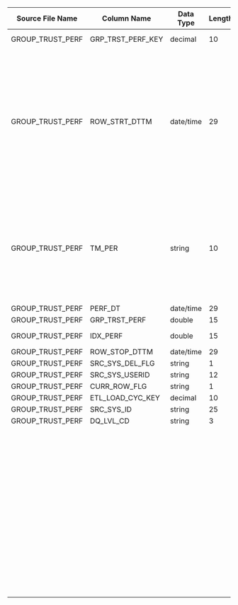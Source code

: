 |	Source File Name	|	Column Name	|	Data Type	|	Length	|	Precision	|	Nullable	|	PK	|	BK	|		|		|		|		|	Target Table Name	|	Column Name	|	Data Type	|	Length	|	Nullable	|	PK	|
|	---	|	---	|	---	|	---	|	---	|	---	|	---	|	---	|	---	|	---	|	---	|	---	|	---	|	---	|	---	|	---	|	---	|	---	|
|	GROUP_TRUST_PERF	|	GRP_TRST_PERF_KEY	|	decimal	|	10	|		|		|		|	Seq Number	|		|		|	Insert Only	|		|	SMIP_GROUP_TRUST_PERF	|	GRP_TRST_PERF_KEY	|	"number(p,s)"	|	10	|		|		|
|	GROUP_TRUST_PERF	|	ROW_STRT_DTTM	|	date/time	|	29	|		|		|		|		|		|	":LKP.LKP_SMIP_METRICS(TM_PER)<br><br>Override Query: SELECT SMIP_METRICS.SMIP_MTRIC_KEY as SMIP_MTRIC_KEY, SMIP_METRICS.PER_NM as PER_NM FROM HDM.SMIP_METRICS SMIP_METRICS<br>WHERE <br>SMIP_METRICS.MTRIC_CD = 'GRT' AND SMIP_METRICS.CURR_ROW_FLG = 'Y'<br>Condition: PER_NM = PER_NM_IN<br>Output Column: SMIP_MTRIC_KEY"	|		|		|	SMIP_GROUP_TRUST_PERF	|	SMIP_MTRIC_KEY	|	"number(p,s)"	|	10	|		|		|
|	GROUP_TRUST_PERF	|	TM_PER	|	string	|	10	|		|		|		|		|		|	":LKP.LKP_DAY_KEY(PERF_DT)<br><br>Overrirde Query: SELECT CALENDAR.DAY_KEY as DAY_KEY, CALENDAR.CAL_DAY as CAL_DAY FROM HDM.CALENDAR CALENDAR<br>WHERE <br>CALENDAR.CURR_ROW_FLG = 'Y' AND CALENDAR.BUS_DAY_FLG = 'Y'<br>Condition: CAL_DAY = CAL_DAY_IN<br>Output Column: Day_Key"	|		|		|	SMIP_GROUP_TRUST_PERF	|	DAY_KEY	|	"number(p,s)"	|	10	|		|		|
|	GROUP_TRUST_PERF	|	PERF_DT	|	date/time	|	29	|		|		|		|	GRP_TRST_PERF	|		|		|		|		|	SMIP_GROUP_TRUST_PERF	|	GRP_TRST_PERF	|	number	|	15	|		|		|
|	GROUP_TRUST_PERF	|	GRP_TRST_PERF	|	double	|	15	|		|		|		|	IDX_PERF	|		|		|		|		|	SMIP_GROUP_TRUST_PERF	|	BMK_PERF	|	number	|	15	|		|		|
|	GROUP_TRUST_PERF	|	IDX_PERF	|	double	|	15	|		|		|		|		|	(GRP_TRST_PERF - IDX_PERF)	|		|		|		|	SMIP_GROUP_TRUST_PERF	|	PERF_DIFF	|	number	|	15	|		|		|
|	GROUP_TRUST_PERF	|	ROW_STOP_DTTM	|	date/time	|	29	|		|		|		|		|	Y'	|		|		|		|	SMIP_GROUP_TRUST_PERF	|	CURR_ROW_FLG	|	varchar2	|	1	|		|		|
|	GROUP_TRUST_PERF	|	SRC_SYS_DEL_FLG	|	string	|	1	|		|		|		|		|	SYSDATE	|		|		|		|	SMIP_GROUP_TRUST_PERF	|	ROW_STRT_DTTM	|	date	|	19	|		|		|
|	GROUP_TRUST_PERF	|	SRC_SYS_USERID	|	string	|	12	|		|		|		|		|		|		|		|		|	SMIP_GROUP_TRUST_PERF	|	ROW_STOP_DTTM	|	date	|	19	|		|		|
|	GROUP_TRUST_PERF	|	CURR_ROW_FLG	|	string	|	1	|		|		|		|		|		|		|		|		|	SMIP_GROUP_TRUST_PERF	|	ETL_LOAD_CYC_KEY	|	"number(p,s)"	|	10	|		|		|
|	GROUP_TRUST_PERF	|	ETL_LOAD_CYC_KEY	|	decimal	|	10	|		|		|		|		|	ADW'	|		|		|		|	SMIP_GROUP_TRUST_PERF	|	SRC_SYS_ID	|	number	|	15	|		|		|
|	GROUP_TRUST_PERF	|	SRC_SYS_ID	|	string	|	25	|		|		|		|		|		|		|		|		|		|		|		|		|		|		|
|	GROUP_TRUST_PERF	|	DQ_LVL_CD	|	string	|	3	|		|		|		|		|		|		|		|		|		|		|		|		|		|		|
|		|		|		|		|		|		|		|		|		|		|		|		|		|		|		|		|		|		|
|		|		|		|		|		|		|		|		|		|		|		|		|		|		|		|		|		|		|
|		|		|		|		|		|		|		|		|		|		|		|		|		|		|		|		|		|		|
|		|		|		|		|		|		|		|		|		|		|		|		|		|		|		|		|		|		|
|		|		|		|		|		|		|		|		|		|		|		|		|		|		|		|		|		|		|
|		|		|		|		|		|		|		|		|		|		|		|		|		|		|		|		|		|		|
|		|		|		|		|		|		|		|		|		|		|		|		|		|		|		|		|		|		|
|		|		|		|		|		|		|		|		|		|		|		|		|		|		|		|		|		|		|
|		|		|		|		|		|		|		|		|		|		|		|		|		|		|		|		|		|		|
|		|		|		|		|		|		|		|		|		|		|		|		|		|		|		|		|		|		|
|		|		|		|		|		|		|		|		|		|		|		|		|		|		|		|		|		|		|
|		|		|		|		|		|		|		|		|		|		|		|		|		|		|		|		|		|		|
|		|		|		|		|		|		|		|		|		|		|		|		|		|		|		|		|		|		|
|		|		|		|		|		|		|		|		|		|		|		|		|		|		|		|		|		|		|
|		|		|		|		|		|		|		|		|		|		|		|		|		|		|		|		|		|		|
|		|		|		|		|		|		|		|		|		|		|		|		|		|		|		|		|		|		|
|		|		|		|		|		|		|		|		|		|		|		|		|		|		|		|		|		|		|
|		|		|		|		|		|		|		|		|		|		|		|		|		|		|		|		|		|		|
|		|		|		|		|		|		|		|		|		|		|		|		|		|		|		|		|		|		|
|		|		|		|		|		|		|		|		|		|		|		|		|		|		|		|		|		|		|
|		|		|		|		|		|		|		|		|		|		|		|		|		|		|		|		|		|		|
|		|		|		|		|		|		|		|		|		|		|		|		|		|		|		|		|		|		|
|		|		|		|		|		|		|		|		|		|		|		|		|		|		|		|		|		|		|
|		|		|		|		|		|		|		|		|		|		|		|		|		|		|		|		|		|		|
|		|		|		|		|		|		|		|		|		|		|		|		|		|		|		|		|		|		|
|		|		|		|		|		|		|		|		|		|		|		|		|		|		|		|		|		|		|
|		|		|		|		|		|		|		|		|		|		|		|		|		|		|		|		|		|		|
|		|		|		|		|		|		|		|		|		|		|		|		|		|		|		|		|		|		|
|		|		|		|		|		|		|		|		|		|		|		|		|		|		|		|		|		|		|
|		|		|		|		|		|		|		|		|		|		|		|		|		|		|		|		|		|		|
|		|		|		|		|		|		|		|		|		|		|		|		|		|		|		|		|		|		|
|		|		|		|		|		|		|		|		|		|		|		|		|		|		|		|		|		|		|
|		|		|		|		|		|		|		|		|		|		|		|		|		|		|		|		|		|		|
|		|		|		|		|		|		|		|		|		|		|		|		|		|		|		|		|		|		|
|		|		|		|		|		|		|		|		|		|		|		|		|		|		|		|		|		|		|
|		|		|		|		|		|		|		|		|		|		|		|		|		|		|		|		|		|		|
|		|		|		|		|		|		|		|		|		|		|		|		|		|		|		|		|		|		|
|		|		|		|		|		|		|		|		|		|		|		|		|		|		|		|		|		|		|
|		|		|		|		|		|		|		|		|		|		|		|		|		|		|		|		|		|		|
|		|		|		|		|		|		|		|		|		|		|		|		|		|		|		|		|		|		|
|		|		|		|		|		|		|		|		|		|		|		|		|		|		|		|		|		|		|
|		|		|		|		|		|		|		|		|		|		|		|		|		|		|		|		|		|		|
|		|		|		|		|		|		|		|		|		|		|		|		|		|		|		|		|		|		|
|		|		|		|		|		|		|		|		|		|		|		|		|		|		|		|		|		|		|
|		|		|		|		|		|		|		|		|		|		|		|		|		|		|		|		|		|		|
|		|		|		|		|		|		|		|		|		|		|		|		|		|		|		|		|		|		|
|		|		|		|		|		|		|		|		|		|		|		|		|		|		|		|		|		|		|
|		|		|		|		|		|		|		|		|		|		|		|		|		|		|		|		|		|		|
|		|		|		|		|		|		|		|		|		|		|		|		|		|		|		|		|		|		|
|		|		|		|		|		|		|		|		|		|		|		|		|		|		|		|		|		|		|
|		|		|		|		|		|		|		|		|		|		|		|		|		|		|		|		|		|		|
|		|		|		|		|		|		|		|		|		|		|		|		|		|		|		|		|		|		|
|		|		|		|		|		|		|		|		|		|		|		|		|		|		|		|		|		|		|
|		|		|		|		|		|		|		|		|		|		|		|		|		|		|		|		|		|		|
|		|		|		|		|		|		|		|		|		|		|		|		|		|		|		|		|		|		|
|		|		|		|		|		|		|		|		|		|		|		|		|		|		|		|		|		|		|
|		|		|		|		|		|		|		|		|		|		|		|		|		|		|		|		|		|		|
|		|		|		|		|		|		|		|		|		|		|		|		|		|		|		|		|		|		|
|		|		|		|		|		|		|		|		|		|		|		|		|		|		|		|		|		|		|
|		|		|		|		|		|		|		|		|		|		|		|		|		|		|		|		|		|		|
|		|		|		|		|		|		|		|		|		|		|		|		|		|		|		|		|		|		|
|		|		|		|		|		|		|		|		|		|		|		|		|		|		|		|		|		|		|
|		|		|		|		|		|		|		|		|		|		|		|		|		|		|		|		|		|		|
|		|		|		|		|		|		|		|		|		|		|		|		|		|		|		|		|		|		|

